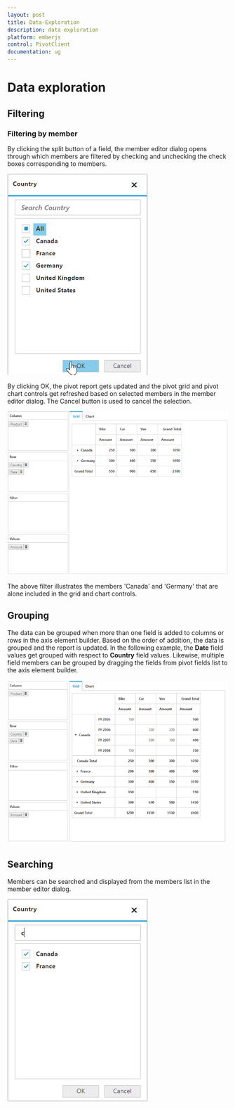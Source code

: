 ```yaml
---
layout: post
title: Data-Exploration
description: data exploration
platform: emberjs
control: PivotClient
documentation: ug
---
```


# Data exploration

## Filtering

### Filtering by member

By clicking the split button of a field, the member editor dialog opens through which members are filtered by checking and unchecking the check boxes corresponding to members.

![](Data-Exploration_images/relational-filterbymember.png)

By clicking OK, the pivot report gets updated and the pivot grid and pivot chart controls get refreshed based on selected members in the member editor dialog. The Cancel button is used to cancel the selection.

![](Data-Exploration_images/relational-filter-grouping.png) 

The above filter illustrates the members 'Canada' and 'Germany' that are alone included in the grid and chart controls.

## Grouping

The data can be grouped when more than one field is added to columns or rows in the axis element builder. Based on the order of addition, the data is grouped and the report is updated. In the following example, the **Date** field values get grouped with respect to **Country** field values. Likewise, multiple field members can be grouped by dragging the fields from pivot fields list to the axis element builder.

![](Data-Exploration_images/relational-grouping.png)

## Searching

Members can be searched and displayed from the members list in the member editor dialog.

![](Data-Exploration_images/relational-search-grouping.png)